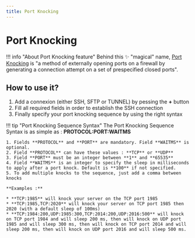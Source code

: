 ```yaml
---
title: Port Knocking
---
```

# Port Knocking
!!! info "About Port Knocking feature"
    Behind this :sparkles: "magical" name, [Port Knocking](https://en.wikipedia.org/wiki/Port_knocking) is "a method of externally opening ports on a firewall by generating a connection attempt on a set of prespecified closed ports".

## How to use it?
1. Add a connexion (either SSH, SFTP or TUNNEL) by pessing the **+** button
2. Fill all required fields in order to establish the SSH connection
3. Finally specify your port knocking sequence by using the right syntax

!!! tip "Port Knocking Sequence Syntax"
    The Port Knocking Sequence Syntax is as simple as : **PROTOCOL:PORT:WAITMS**

    1. Fields **PROTOCOL** and **PORT** are mandatory. Field **WAITMS** is optional.
    2. Field **PROTOCOL** can have these values : **TCP** or **UDP**
    3. Field **PORT** must be an integer between **1** and **65535**
    4. Field **WAITMS** is an integer to specify the sleep in milliseconds to apply after a port knock. Default is **100** if not specified.
    5. To add multiple knocks to the sequence, just add a comma between knocks

    **Examples :**

    * **TCP:1985** will knock your server on the TCP port 1985
    * **TCP:1985,TCP:2020** will knock your server on TCP port 1985 then 2020 (with a default sleep of 100ms)
    * **TCP:1984:200,UDP:1985:300,TCP:2014:200,UDP:2016:500** will knock on TCP port 1984 and will sleep 200 ms, then will knock on UDP port 1985 and will sleep 300 ms, then will knock on TCP port 2014 and will sleep 200 ms, then will knock on UDP port 2016 and will sleep 500 ms.